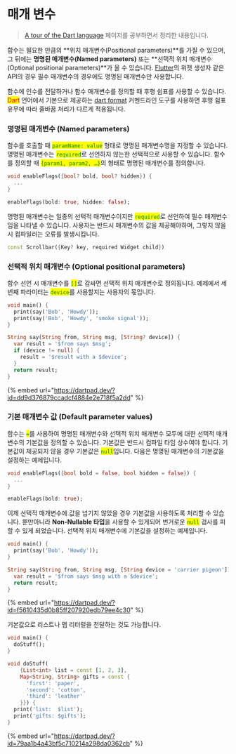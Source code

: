 # 매개 변수

> [A tour of the Dart language](https://dart.dev/guides/language/language-tour) 페이지를 공부하면서 정리한 내용입니다.

함수는 필요한 만큼의 **위치 매개변수(Positional parameters)**를 가질 수 있으며, 그 뒤에는 **명명된 매개변수(Named parameters)** 또는 **선택적 위치 매개변수(Optional positional parameters)**가 올 수 있습니다. [Flutter](https://flutter.dev)의 위젯 생성자 같은 API의 경우 필수 매개변수의 경우에도 명명된 매개변수만 사용합니다.

함수에 인수를 전달하거나 함수 매개변수를 정의할 때 후행 쉼표를 사용할 수 있습니다. <mark style="color:red;">Dart</mark> 언어에서 기본으로 제공하는 [dart format](https://dart.dev/tools/dart-format) 커멘드라인 도구를 사용하면 후행 쉼표 유무에 따라 줄바꿈 처리가 다르게 적용됩니다.

### 명명된 매개변수 (Named parameters)

함수를 호출할 때 <mark style="color:green;">`paramName: value`</mark> 형태로 명명된 매개변수명을 지정할 수 있습니다. 명명된 매개변수는  <mark style="color:green;">`required`</mark>로 선언하지 않는한 선택적으로 사용할 수 있습니다. 함수를 정의할 때 <mark style="color:green;">`{param1, param2, …}`</mark>의 형태로 명명된 매개변수를 정의합니다.

```dart
void enableFlags({bool? bold, bool? hidden}) {
  ...
}

enableFlags(bold: true, hidden: false);
```

명명된 매개변수는 일종의 선택적 매개변수이지만 <mark style="color:green;">`required`</mark>로 선언하여 필수 매개변수 임을 나타낼 수 있습니다. 사용자는 반드시 매개변수의 값을 제공해야하며, 그렇지 않을 시 컴파일러는 오류를 발생시킵니다.

```dart
const Scrollbar({Key? key, required Widget child})
```

### 선택적 위치 매개변수 (Optional positional parameters)

함수 선언 시 매개변수를 <mark style="color:green;">`[]`</mark>로 감싸면 선택적 위치 매개변수로 정의됩니다. 예제에서 세번째 파라미터는 <mark style="color:green;">`device`</mark>를 사용할지는 사용자의 몫입니다.

```dart
void main() {
  print(say('Bob', 'Howdy'));
  print(say('Bob', 'Howdy', 'smoke signal'));
}

String say(String from, String msg, [String? device]) {
  var result = '$from says $msg';
  if (device != null) {
    result = '$result with a $device';
  }
  return result;
}
```

{% embed url="https://dartpad.dev/?id=dd9d376879ccadcf4884e2e718f5a2dd" %}

### 기본 매개변수 값 (Default parameter values)

함수는 <mark style="color:green;">`=`</mark>를 사용하여 명명된 매개변수와 선택적 위치 매개변수 모두에 대한 선택적 매개변수의 기본값을 정의할 수 있습니다. 기본값은 반드시 컴파일 타임 상수여야 합니다. 기본값이 제공되지 않을 경우 기본값은 <mark style="color:green;">`null`</mark>입니다. 다음은 명명된 매개변수의 기본값을 설정하는 예제입니다.

```dart
void enableFlags({bool bold = false, bool hidden = false}) {
  ...
}

enableFlags(bold: true);
```

이제 선택적 매개변수에 값을 넘기지 않았을 경우 기본값을 사용하도록 처리할 수 있습니다. 뿐만아니라 **Non-Nullable 타입**을 사용할 수 있게되어 번거로운 <mark style="color:green;">`null`</mark> 검사를 피할 수 있게 되었습니다. 선택적 위치 매개변수에 기본값을 설정하는 예제입니다.

```dart
void main() {
  print(say('Bob', 'Howdy'));
}

String say(String from, String msg, [String device = 'carrier pigeon']) {
  var result = '$from says $msg with a $device';
  return result;
}
```

{% embed url="https://dartpad.dev/?id=f5610435d0b85ff207920edb79ee4c30" %}

기본값으로 리스트나 맵 리터럴을 전달하는 것도 가능합니다.

```dart
void main() {
  doStuff();
}

void doStuff(
    {List<int> list = const [1, 2, 3],
    Map<String, String> gifts = const {
      'first': 'paper',
      'second': 'cotton',
      'third': 'leather'
    }}) {
  print('list:  $list');
  print('gifts: $gifts');
}
```

{% embed url="https://dartpad.dev/?id=79aa1b4a43bf5c710214a298da0362cb" %}
